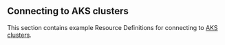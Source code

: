 ## Connecting to AKS clusters

This section contains example Resource Definitions for connecting to [AKS clusters](https://learn.microsoft.com/azure/aks).